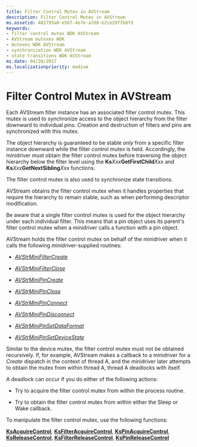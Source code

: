 ```yaml
---
title: Filter Control Mutex in AVStream
description: Filter Control Mutex in AVStream
ms.assetid: 402795a0-e567-4e7e-a7d8-b2ce29ffb8fd
keywords:
- filter control mutex WDK AVStream
- AVStream mutexes WDK
- mutexes WDK AVStream
- synchronization WDK AVStream
- state transitions WDK AVStream
ms.date: 04/20/2017
ms.localizationpriority: medium
---
```


# Filter Control Mutex in AVStream





Each AVStream filter instance has an associated filter control mutex. This mutex is used to synchronize access to the object hierarchy from the filter downward to individual pins. Creation and destruction of filters and pins are synchronized with this mutex.

The object hierarchy is guaranteed to be stable *only* from a specific filter instance downward while the filter control mutex is held. Accordingly, the minidriver must obtain the filter control mutex before traversing the object hierarchy below the filter level using the **Ks***Xxx***GetFirstChild***Xxx* and **Ks***Xxx***GetNextSibling***Xxx* functions.

The filter control mutex is also used to synchronize state transitions.

AVStream obtains the filter control mutex when it handles properties that require the hierarchy to remain stable, such as when performing descriptor modification.

Be aware that a single filter control mutex is used for the object hierarchy under each individual filter. This means that a pin object uses its parent's filter control mutex when a minidriver calls a function with a pin object.

AVStream holds the filter control mutex on behalf of the minidriver when it calls the following minidriver-supplied routines:

-   [*AVStrMiniFilterCreate*](/windows-hardware/drivers/ddi/ks/nc-ks-pfnksfilterirp)

-   [*AVStrMiniFilterClose*](/previous-versions/ff556307(v=vs.85))

-   [*AVStrMiniPinCreate*](/windows-hardware/drivers/ddi/ks/nc-ks-pfnkspinirp)

-   [*AVStrMiniPinClose*](/previous-versions/ff556329(v=vs.85))

-   [*AVStrMiniPinConnect*](/previous-versions/ff556332(v=vs.85))

-   [*AVStrMiniPinDisconnect*](/windows-hardware/drivers/ddi/ks/nc-ks-pfnkspinvoid)

-   [*AVStrMiniPinSetDataFormat*](/windows-hardware/drivers/ddi/ks/nc-ks-pfnkspinsetdataformat)

-   [*AVStrMiniPinSetDeviceState*](/windows-hardware/drivers/ddi/ks/nc-ks-pfnkspinsetdevicestate)

Similar to the device mutex, the filter control mutex must not be obtained recursively. If, for example, AVStream makes a callback to a minidriver for a *Create* dispatch in the context of thread A, and the minidriver later attempts to obtain the mutex from within thread A, thread A deadlocks with itself.

A deadlock can occur if you do either of the following actions:

-   Try to acquire the filter control mutex from within the process routine.

-   Try to obtain the filter control mutex from within either the Sleep or Wake callback.

To manipulate the filter control mutex, use the following functions:

[**KsAcquireControl**](/windows-hardware/drivers/ddi/ks/nf-ks-ksacquirecontrol), [**KsFilterAcquireControl**](/windows-hardware/drivers/ddi/ks/nf-ks-ksfilteracquirecontrol), [**KsPinAcquireControl**](/windows-hardware/drivers/ddi/ks/nf-ks-kspinacquirecontrol), [**KsReleaseControl**](/windows-hardware/drivers/ddi/ks/nf-ks-ksreleasecontrol), [**KsFilterReleaseControl**](/windows-hardware/drivers/ddi/ks/nf-ks-ksfilterreleasecontrol), [**KsPinReleaseControl**](/windows-hardware/drivers/ddi/ks/nf-ks-kspinreleasecontrol)

 


